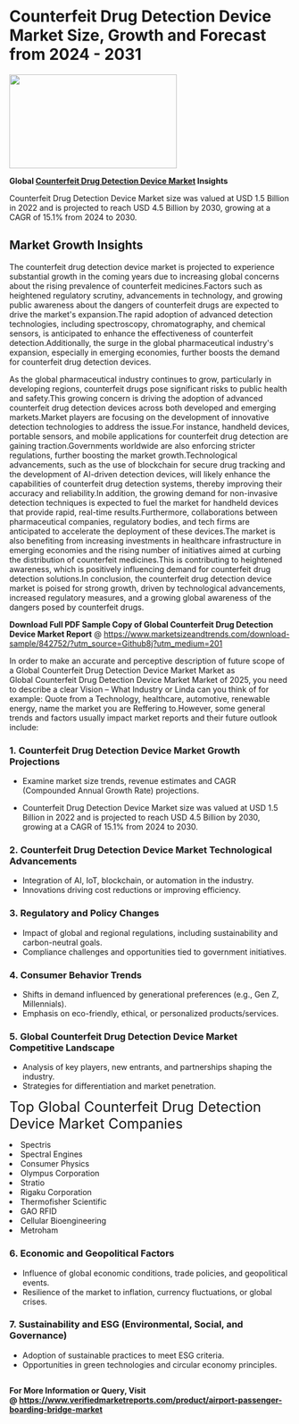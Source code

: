 <H1>Counterfeit Drug Detection Device Market Size, Growth and Forecast from 2024 - 2031</H1><img class="aligncenter size-medium wp-image-584254" src="https://thirdeyenews.in/wp-content/uploads/2024/09/Global-Market-Research-300x168.jpeg" alt="" width="300" height="168" /><p><strong>Global&nbsp;<a href="https://www.marketsizeandtrends.com/download-sample/842752/?utm_source=Github8j?utm_medium=201">Counterfeit Drug Detection Device Market</a> Insights</strong></p><p>Counterfeit Drug Detection Device Market size was valued at USD 1.5 Billion in 2022 and is projected to reach USD 4.5 Billion by 2030, growing at a CAGR of 15.1% from 2024 to 2030.</p><p><h2>Market Growth Insights</h2> <p>The counterfeit drug detection device market is projected to experience substantial growth in the coming years due to increasing global concerns about the rising prevalence of counterfeit medicines.Factors such as heightened regulatory scrutiny, advancements in technology, and growing public awareness about the dangers of counterfeit drugs are expected to drive the market's expansion.The rapid adoption of advanced detection technologies, including spectroscopy, chromatography, and chemical sensors, is anticipated to enhance the effectiveness of counterfeit detection.Additionally, the surge in the global pharmaceutical industry's expansion, especially in emerging economies, further boosts the demand for counterfeit drug detection devices.</p> <p>As the global pharmaceutical industry continues to grow, particularly in developing regions, counterfeit drugs pose significant risks to public health and safety.This growing concern is driving the adoption of advanced counterfeit drug detection devices across both developed and emerging markets.Market players are focusing on the development of innovative detection technologies to address the issue.For instance, handheld devices, portable sensors, and mobile applications for counterfeit drug detection are gaining traction.Governments worldwide are also enforcing stricter regulations, further boosting the market growth.Technological advancements, such as the use of blockchain for secure drug tracking and the development of AI-driven detection devices, will likely enhance the capabilities of counterfeit drug detection systems, thereby improving their accuracy and reliability.In addition, the growing demand for non-invasive detection techniques is expected to fuel the market for handheld devices that provide rapid, real-time results.Furthermore, collaborations between pharmaceutical companies, regulatory bodies, and tech firms are anticipated to accelerate the deployment of these devices.The market is also benefiting from increasing investments in healthcare infrastructure in emerging economies and the rising number of initiatives aimed at curbing the distribution of counterfeit medicines.This is contributing to heightened awareness, which is positively influencing demand for counterfeit drug detection solutions.In conclusion, the counterfeit drug detection device market is poised for strong growth, driven by technological advancements, increased regulatory measures, and a growing global awareness of the dangers posed by counterfeit drugs.</p> <p><span class=""><strong>Download Full PDF Sample Copy of Global Counterfeit Drug Detection Device Market Report</strong> @ <a href="https://www.marketsizeandtrends.com/download-sample/842752/?utm_source=Github8j?utm_medium=201" target="_blank">https://www.marketsizeandtrends.com/download-sample/842752/?utm_source=Github8j?utm_medium=201</a></span></p><p>In order to make an accurate and perceptive description of future scope of a Global&nbsp;Counterfeit Drug Detection Device Market Market as Global&nbsp;Counterfeit Drug Detection Device Market Market of 2025, you need to describe a clear Vision &ndash; What Industry or Linda can you think of for example: Quote from a Technology, healthcare, automotive, renewable energy, name the market you are Reffering to.However, some general trends and factors usually impact market reports and their future outlook include:</p><h3>1.&nbsp;<strong>Counterfeit Drug Detection Device Market Growth Projections</strong></h3><ul><li>Examine market size trends, revenue estimates and CAGR (Compounded Annual Growth Rate) projections.</li><li><p>Counterfeit Drug Detection Device Market size was valued at USD 1.5 Billion in 2022 and is projected to reach USD 4.5 Billion by 2030, growing at a CAGR of 15.1% from 2024 to 2030.</p></li></ul><h3>2.&nbsp;<strong>Counterfeit Drug Detection Device Market Technological Advancements</strong></h3><ul><li>Integration of AI, IoT, blockchain, or automation in the industry.</li><li>Innovations driving cost reductions or improving efficiency.</li></ul><h3>3.&nbsp;<strong>Regulatory and Policy Changes</strong></h3><ul><li>Impact of global and regional regulations, including sustainability and carbon-neutral goals.</li><li>Compliance challenges and opportunities tied to government initiatives.</li></ul><h3>4.&nbsp;<strong>Consumer Behavior Trends</strong></h3><ul><li>Shifts in demand influenced by generational preferences (e.g., Gen Z, Millennials).</li><li>Emphasis on eco-friendly, ethical, or personalized products/services.</li></ul><h3>5.&nbsp;<strong>Global Counterfeit Drug Detection Device Market Competitive Landscape</strong></h3><ul><li>Analysis of key players, new entrants, and partnerships shaping the industry.</li><li>Strategies for differentiation and market penetration.</li></ul><p data-pm-slice="1 1 []"><span style="color: inherit; font-family: inherit; font-size: 25px;">Top Global Counterfeit Drug Detection Device Market Companies</span></p><div class="" data-test-id=""><p><li>Spectris</li><li> Spectral Engines</li><li> Consumer Physics</li><li> Olympus Corporation</li><li> Stratio</li><li> Rigaku Corporation</li><li> Thermofisher Scientific</li><li> GAO RFID</li><li> Cellular Bioengineering</li><li> Metroham</li></p></div><h3>6.&nbsp;<strong>Economic and Geopolitical Factors</strong></h3><ul><li>Influence of global economic conditions, trade policies, and geopolitical events.</li><li>Resilience of the market to inflation, currency fluctuations, or global crises.</li></ul><h3>7.&nbsp;<strong>Sustainability and ESG (Environmental, Social, and Governance)</strong></h3><ul><li>Adoption of sustainable practices to meet ESG criteria.</li><li>Opportunities in green technologies and circular economy principles.</li></ul><h2><strong style="font-size: 14px;">For More Information or Query, Visit @&nbsp;</strong><a style="background-color: #ffffff; font-size: 14px;" href="https://www.marketsizeandtrends.com/report/counterfeit-drug-detection-device-market/" target="_blank">https://www.verifiedmarketreports.com/product/airport-passenger-boarding-bridge-market</a></h2>